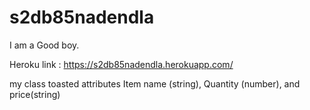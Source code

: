 # s2db85nadendla

I am a Good boy.

Heroku link : https://s2db85nadendla.herokuapp.com/

my class toasted attributes Item name (string), Quantity (number), and price(string)

